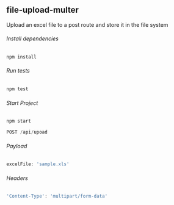 ## file-upload-multer

Upload an excel file to a post route and store it in the file system

###### Install dependencies
```JavaScript
npm install
```
###### Run tests
```JavaScript
npm test
```
###### Start Project
```JavaScript
npm start
```


```JavaScript
POST /api/upoad
```

###### Payload
```JavaScript
excelFile: 'sample.xls'
```
###### Headers
```JavaScript
'Content-Type': 'multipart/form-data'
```